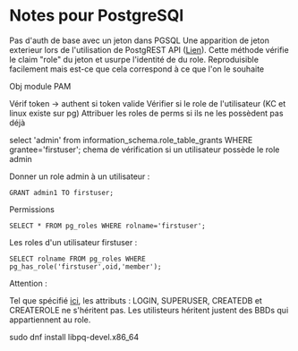 # Notes pour PostgreSQl

Pas d'auth de base avec un jeton dans PGSQL
Une apparition de jeton exterieur lors de l'utilisation de PostgREST API ([Lien](https://postgrest.org/en/v12/references/auth.html)).
Cette méthode vérifie le claim "role" du jeton et usurpe l'identité de du role.
Reproduisible facilement mais est-ce que cela correspond à ce que l'on le souhaite

Obj module PAM

Vérif token -> 
    authent si token valide
    Vérifier si le role de l'utilisateur (KC et linux existe sur pg) 
    Attribuer les roles de perms si ils ne les possèdent pas déjà


select 'admin' from information_schema.role_table_grants WHERE grantee='firstuser';
chema de vérification si un utilisateur possède le role admin

Donner un role admin à un utilisateur : 

    GRANT admin1 TO firstuser;

Permissions 

    SELECT * FROM pg_roles WHERE rolname='firstuser';

Les roles d'un utilisateur firstuser : 

    SELECT rolname FROM pg_roles WHERE pg_has_role('firstuser',oid,'member');

Attention : 

Tel que spécifié [ici](https://www.postgresql.org/docs/current/role-membership.html), les attributs : LOGIN, SUPERUSER, CREATEDB et CREATEROLE ne s'héritent pas.
Les utilisteurs héritent justent des BBDs qui appartiennent au role. 

sudo dnf install libpq-devel.x86_64